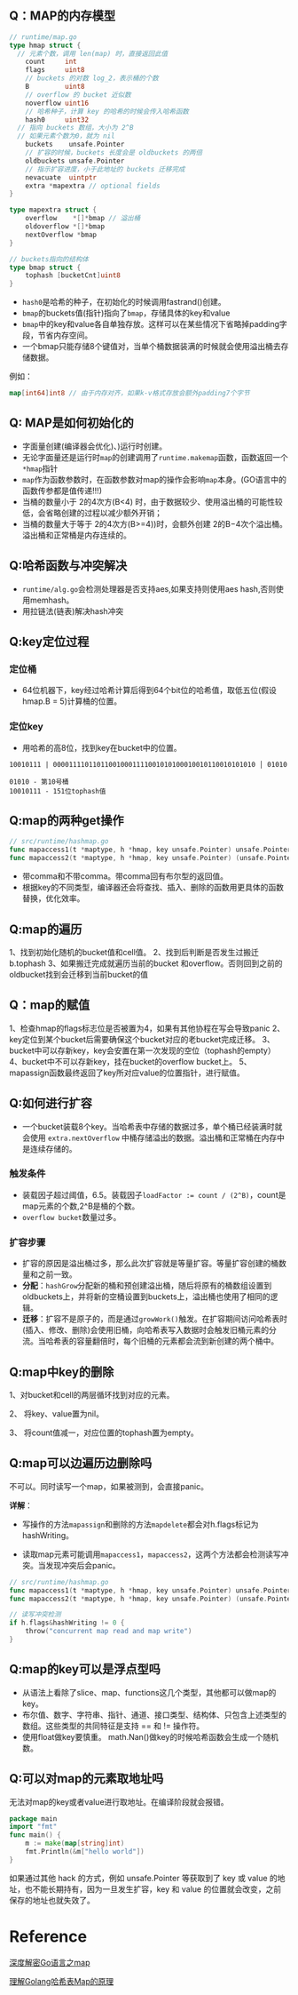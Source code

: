 ## Q：MAP的内存模型

```go
// runtime/map.go
type hmap struct {
  // 元素个数，调用 len(map) 时，直接返回此值
	count     int
	flags     uint8
	// buckets 的对数 log_2，表示桶的个数
	B         uint8
	// overflow 的 bucket 近似数
	noverflow uint16
	// 哈希种子，计算 key 的哈希的时候会传入哈希函数
	hash0     uint32
  // 指向 buckets 数组，大小为 2^B
  // 如果元素个数为0，就为 nil
	buckets    unsafe.Pointer
	// 扩容的时候，buckets 长度会是 oldbuckets 的两倍
	oldbuckets unsafe.Pointer
	// 指示扩容进度，小于此地址的 buckets 迁移完成
	nevacuate  uintptr
	extra *mapextra // optional fields
}

type mapextra struct {
	overflow    *[]*bmap // 溢出桶
	oldoverflow *[]*bmap
	nextOverflow *bmap
}

// buckets指向的结构体
type bmap struct {
	tophash [bucketCnt]uint8
}
```

- `hash0`是哈希的种子，在初始化的时候调用fastrand()创建。
- `bmap`的buckets值(指针)指向了`bmap`，存储具体的key和value
- `bmap`中的key和value各自单独存放。这样可以在某些情况下省略掉padding字段，节省内存空间。
- 一个bmap只能存储8个键值对，当单个桶数据装满的时候就会使用溢出桶去存储数据。

例如：

```go
map[int64]int8 // 由于内存对齐，如果k-v格式存放会额外padding7个字节
```



## Q: MAP是如何初始化的

- 字面量创建(编译器会优化)、)运行时创建。
- 无论字面量还是运行时`map`的创建调用了`runtime.makemap`函数，函数返回一个`*hmap`指针
- `map`作为函数参数时，在函数参数对map的操作会影响`map`本身。(GO语言中的函数传参都是值传递!!!)
- 当桶的数量小于 2的4次方(B<4) 时，由于数据较少、使用溢出桶的可能性较低，会省略创建的过程以减少额外开销；
- 当桶的数量大于等于 2的4次方(B>=4))时，会额外创建 2的B−4次个溢出桶。溢出桶和正常桶是内存连续的。



## Q:哈希函数与冲突解决

- `runtime/alg.go`会检测处理器是否支持aes,如果支持则使用aes hash,否则使用memhash。
- 用拉链法(链表)解决hash冲突



## Q:key定位过程

### 定位桶

- 64位机器下，key经过哈希计算后得到64个bit位的哈希值，取低五位(假设hmap.B = 5)计算桶的位置。

### 定位key

- 用哈希的高8位，找到key在bucket中的位置。

```
10010111 | 000011110110110010001111001010100010010110010101010 │ 01010

01010 - 第10号桶
10010111 - 151位tophash值
```



## Q:map的两种get操作

```go
// src/runtime/hashmap.go
func mapaccess1(t *maptype, h *hmap, key unsafe.Pointer) unsafe.Pointer
func mapaccess2(t *maptype, h *hmap, key unsafe.Pointer) (unsafe.Pointer, bool)
```

- 带comma和不带comma。带comma回有布尔型的返回值。
- 根据key的不同类型，编译器还会将查找、插入、删除的函数用更具体的函数替换，优化效率。



## Q:map的遍历

1、找到初始化随机的bucket值和cell值。
2、找到后判断是否发生过搬迁 b.tophash
3、如果搬迁完成就遍历当前的bucket 和overflow。否则回到之前的oldbucket找到会迁移到当前bucket的值



## Q：map的赋值

1、检查hmap的flags标志位是否被置为4，如果有其他协程在写会导致panic
2、key定位到某个bucket后需要确保这个bucket对应的老bucket完成迁移。
3、bucket中可以存新key，key会安置在第一次发现的空位（tophash的empty）
4、bucket中不可以存新key，挂在bucket的overflow bucket上。
5、mapassign函数最终返回了key所对应value的位置指针，进行赋值。





## Q:如何进行扩容

- 一个bucket装载8个key。当哈希表中存储的数据过多，单个桶已经装满时就会使用 `extra.nextOverflow` 中桶存储溢出的数据。溢出桶和正常桶在内存中是连续存储的。

### 触发条件

- 装载因子超过阈值，6.5。装载因子`loadFactor := count / (2^B)`，count是map元素的个数,2^B是桶的个数。
- `overflow bucket`数量过多。

### 扩容步骤

- 扩容的原因是溢出桶过多，那么此次扩容就是等量扩容。等量扩容创建的桶数量和之前一致。
- **分配**：`hashGrow`分配新的桶和预创建溢出桶，随后将原有的桶数组设置到oldbuckets上，并将新的空桶设置到buckets上，溢出桶也使用了相同的逻辑。
- **迁移**：扩容不是原子的，而是通过`growWork()`触发。在扩容期间访问哈希表时(插入、修改、删除)会使用旧桶，向哈希表写入数据时会触发旧桶元素的分流。当哈希表的容量翻倍时，每个旧桶的元素都会流到新创建的两个桶中。





## Q:map中key的删除

1、对bucket和cell的两层循环找到对应的元素。

2、 将key、value置为nil。

3、 将count值减一，对应位置的tophash置为empty。

## Q:map可以边遍历边删除吗

不可以。同时读写一个map，如果被测到，会直接panic。

**详解**：

- 写操作的方法`mapassign`和删除的方法`mapdelete`都会对h.flags标记为hashWriting。

- 读取map元素可能调用`mapaccess1`，`mapaccess2`，这两个方法都会检测读写冲突。当发现冲突后会panic。

```go
// src/runtime/hashmap.go
func mapaccess1(t *maptype, h *hmap, key unsafe.Pointer) unsafe.Pointer
func mapaccess2(t *maptype, h *hmap, key unsafe.Pointer) (unsafe.Pointer, bool)

// 读写冲突检测
if h.flags&hashWriting != 0 {
	throw("concurrent map read and map write")
}
```



## Q:map的key可以是浮点型吗

- 从语法上看除了slice、map、functions这几个类型，其他都可以做map的key。
- 布尔值、数字、字符串、指针、通道、接口类型、结构体、只包含上述类型的数组。这些类型的共同特征是支持 == 和 != 操作符。
- 使用float做key要慎重。 math.Nan()做key的时候哈希函数会生成一个随机数。

## Q:可以对map的元素取地址吗

无法对map的key或者value进行取地址。在编译阶段就会报错。

```go
package main
import "fmt"
func main() {
    m := make(map[string]int)
    fmt.Println(&m["hello world"])
}
```

如果通过其他 hack 的方式，例如 unsafe.Pointer 等获取到了 key 或 value 的地址，也不能长期持有，因为一旦发生扩容，key 和 value 的位置就会改变，之前保存的地址也就失效了。

# Reference

[深度解密Go语言之map](https://www.qcrao.com/2019/05/22/dive-into-go-map/)

[理解Golang哈希表Map的原理](https://draveness.me/golang/docs/part2-foundation/ch03-datastructure/golang-hashmap/)

